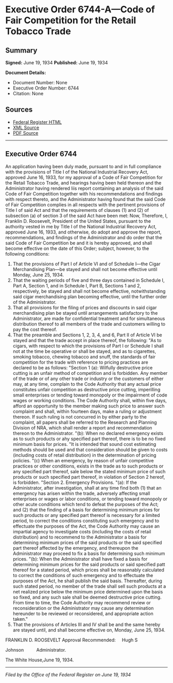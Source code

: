# Executive Order 6744-A—Code of Fair Competition for the Retail Tobacco Trade

## Summary

**Signed:** June 19, 1934
**Published:** June 19, 1934

**Document Details:**
- Document Number: None
- Executive Order Number: 6744
- Citation: None

## Sources
- [Federal Register HTML](https://www.presidency.ucsb.edu/documents/executive-order-6744-code-fair-competition-for-the-retail-tobacco-trade)
- [XML Source](None)
- [PDF Source](None)

---

## Executive Order 6744

An application having been duly made, pursuant to and in full compliance with the provisions of Title I of the National Industrial Recovery Act, approved June 16, 1933, for my approval of a Code of Fair Competition for the Retail Tobacco Trade, and hearings having been held thereon and the Administrator having rendered liis report containing an analysis of the said Code of Fair Competition together with his recommendations and findings with respect thereto, and the Administrator having found that the said Code of Fair Competition complies in all respects with the pertinent provisions of Title I of said Act and that the requirements of clauses (1) and (2) of subsection (a) of section 3 of the said Act have been met:
Now, Therefore, I, Franklin D. Roosevelt, President of the United States, pursuant to the authority vested in me by Title I of the National Industrial Recovery Act, approved June 16, 1933, and otherwise, do adopt and approve the report, recommendations, and findings of the Administrator and do order that the said Code of Fair Competition be and it is hereby approved, and shall become effective on the date of this Order; subject, however, to the following conditions:
1. That the provisions of Part I of Article VI and of Schedule I—the Cigar Merchandising Plan—be stayed and shall not become effective until Monday, June 25, 1934.
2. That the waiting periods of five and three days contained in Schedule I, Part A, Section 1, and in Schedule I, Part B, Sections 1 and 2, respectively, be stayed and shall not become effective, notwithstanding said cigar merchandising plan becoming effective, until the further order of the Administrator.
3. That all provisions for the filing of prices and discounts in said cigar merchandising plan be stayed until arrangements satisfactory to the Administrator, are made for confidential treatment and for simultaneous distribution thereof to all members of the trade and customers willing to pay the cost thereof.
4. That the preamble and Sections 1, 2, 3, 4, and 6, Part II of Article VI be stayed and that the trade accept in place thereof, the following:
"As to cigars, with respect to which the provisions of Part I or Schedule I shall not at the time be operative or shall be stayed, and as to cigarettes, smoking tobacco, chewing tobacco and snuff, the standards of fair competition for the trade with reference to pricing practices are declared to be as follows:
"Section 1 (a): Wilfully destructive price cutting is an unfair method of competition and is forbidden. Any member of the trade or of any other trade or industry or the customers of either may, at any time, complain to the Code Authority that any actual price constitutes unfair competition as destructive price cutting, imperilling small enterprises or tending toward monopoly or the impairment of code wages or working conditions. The Code Authority shall, within five days, afford an opportunity to the member making such price to answer such complaint and shall, within fourteen days, make a ruling or adjustment thereon. If such ruling is not concurred in by either party to the complaint, all papers shall be referred to the Research and Planning Division of NRA, which shall render a report and recommendation thereon to the Administrator.
"(b): When no declared emergency exists as to such products or ahy specified part thereof, there is to be no fixed minimum basis for prices.
"It is intended that sound cost estimating methods should be used and that consideration should be given to costs (including costs of retail distribution) in the determination of pricing policies.
"(c) When an emergency, by reason of unfair competitive practices or other conditions, exists in the trade as to such products or any specified part thereof, sale below the stated minimum price of such products or such specified part thereof, in violation of Section 2 hereof, is forbidden.
"Section 2. Emergency Provisions.
"(a): If the Administrator, after investigation, shall at any time find both (1) that an emergency has arisen within the trade, adversely affecting small enterprises or wages or labor conditions, or tending toward monopoly or other acute conditions which tend to defeat the purposes of the Act; and (2) that the finding of a basis for determining minimum prices for such products or any specified part thereof is necessary for a limited period, to correct the conditions constituting such emergency and to effectuate the purposes of the Act, the Code Authority may cause an impartial agency to investigate costs (including the costs of retail distribution) and to recommend to the Administrator a basis for determining minimum prices of the said products or the said specified part thereof affected by the emergency, and thereupon the Administrator may proceed to fix a basis for determining such minimum prices.
"(b): When the Administrator shall have fixed a basis for determining minimum prices for the said products or said specified patt thereof for a stated period, which prices shall be reasonably calculated to correct the conditions of such emergency and to effectuate the purposes of the Act, he shall publish the said basis. Thereafter, during such stated period, no member of the trade shall sell such products at a net realized price below the minimum price determined upon the basis so fixed, and any such sale shall be deemed destructive price cutting. From time to time, the Code Authority may recommend review or reconsideration or the Administrator may cause any determination hereunder to be reviewed or reconsidered, and appropriate action taken."
5. That the provisions of Articles III and IV shall be and the same hereby are stayed until, and shall become effective on, Monday, June 25, 1934.

FRANKLIN D. ROOSEVELT
Approval Recommended:     Hugh S 

Johnson          Administrator.

The White House,June 19, 1934.

---

*Filed by the Office of the Federal Register on June 19, 1934*
